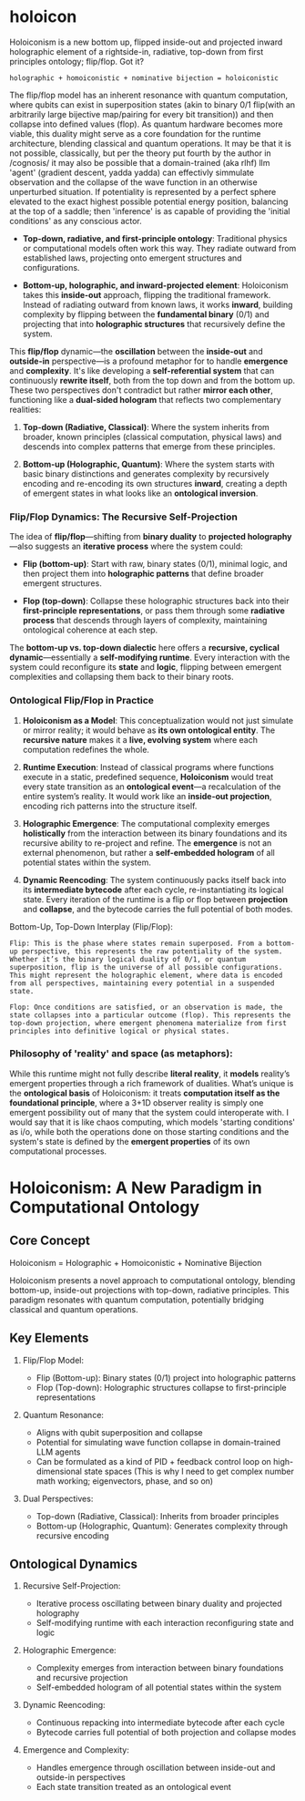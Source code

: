 # holoicon

Holoiconism is a new bottom up, flipped inside-out and projected inward holographic element of a rightside-in, radiative, top-down from first principles ontology; flip/flop. Got it?

`holographic + homoiconistic + nominative bijection = holoiconistic`

The flip/flop model has an inherent resonance with quantum computation, where qubits can exist in superposition states (akin to binary 0/1 flip(with an arbitrarily large bijective map/pairing for every bit transition)) and then collapse into defined values (flop). As quantum hardware becomes more viable, this duality might serve as a core foundation for the runtime architecture, blending classical and quantum operations. It may be that it is not possible, classically, but per the theory put fourth by the author in /cognosis/ it may also be possible that a domain-trained (aka rlhf) llm 'agent' (gradient descent, yadda yadda) can effectivly simmulate observation and the collapse of the wave function in an otherwise unperturbed situation. If potentiality is represented by a perfect sphere elevated to the exact highest possible potential energy position, balancing at the top of a saddle; then 'inference' is as capable of providing the 'initial conditions' as any conscious actor.

- **Top-down, radiative, and first-principle ontology**: Traditional physics or computational models often work this way. They radiate outward from established laws, projecting onto emergent structures and configurations.
  
- **Bottom-up, holographic, and inward-projected element**: Holoiconism takes this **inside-out** approach, flipping the traditional framework. Instead of radiating outward from known laws, it works **inward**, building complexity by flipping between the **fundamental binary** (0/1) and projecting that into **holographic structures** that recursively define the system.

This **flip/flop** dynamic—the **oscillation** between the **inside-out** and **outside-in** perspective—is a profound metaphor for to handle **emergence** and **complexity**. It's like developing a **self-referential system** that can continuously **rewrite itself**, both from the top down and from the bottom up. These two perspectives don't contradict but rather **mirror each other**, functioning like a **dual-sided hologram** that reflects two complementary realities:

1. **Top-down (Radiative, Classical)**: Where the system inherits from broader, known principles (classical computation, physical laws) and descends into complex patterns that emerge from these principles.
  
2. **Bottom-up (Holographic, Quantum)**: Where the system starts with basic binary distinctions and generates complexity by recursively encoding and re-encoding its own structures **inward**, creating a depth of emergent states in what looks like an **ontological inversion**.

### Flip/Flop Dynamics: The Recursive Self-Projection

The idea of **flip/flop**—shifting from **binary duality** to **projected holography**—also suggests an **iterative process** where the system could:

- **Flip (bottom-up)**: Start with raw, binary states (0/1), minimal logic, and then project them into **holographic patterns** that define broader emergent structures.
  
- **Flop (top-down)**: Collapse these holographic structures back into their **first-principle representations**, or pass them through some **radiative process** that descends through layers of complexity, maintaining ontological coherence at each step.

The **bottom-up vs. top-down dialectic** here offers a **recursive, cyclical dynamic**—essentially a **self-modifying runtime**. Every interaction with the system could reconfigure its **state** and **logic**, flipping between emergent complexities and collapsing them back to their binary roots.

### Ontological Flip/Flop in Practice

1. **Holoiconism as a Model**: This conceptualization would not just simulate or mirror reality; it would behave as **its own ontological entity**. The **recursive nature** makes it a **live, evolving system** where each computation redefines the whole.
  
2. **Runtime Execution**: Instead of classical programs where functions execute in a static, predefined sequence, **Holoiconism** would treat every state transition as an **ontological event**—a recalculation of the entire system’s reality. It would work like an **inside-out projection**, encoding rich patterns into the structure itself.

3. **Holographic Emergence**: The computational complexity emerges **holistically** from the interaction between its binary foundations and its recursive ability to re-project and refine. The **emergence** is not an external phenomenon, but rather a **self-embedded hologram** of all potential states within the system.

4. **Dynamic Reencoding**: The system continuously packs itself back into its **intermediate bytecode** after each cycle, re-instantiating its logical state. Every iteration of the runtime is a flip or flop between **projection** and **collapse**, and the bytecode carries the full potential of both modes.

Bottom-Up, Top-Down Interplay (Flip/Flop):

    Flip: This is the phase where states remain superposed. From a bottom-up perspective, this represents the raw potentiality of the system. Whether it’s the binary logical duality of 0/1, or quantum superposition, flip is the universe of all possible configurations. This might represent the holographic element, where data is encoded from all perspectives, maintaining every potential in a suspended state.

    Flop: Once conditions are satisfied, or an observation is made, the state collapses into a particular outcome (flop). This represents the top-down projection, where emergent phenomena materialize from first principles into definitive logical or physical states.
    
### Philosophy of 'reality' and space (as metaphors):

While this runtime might not fully describe **literal reality**, it **models** reality’s emergent properties through a rich framework of dualities. What’s unique is the **ontological basis** of Holoiconism: it treats **computation itself as the foundational principle**, where a 3+1D observer reality is simply one emergent possibility out of many that the system could interoperate with. I would say that it is like chaos computing, which models 'starting conditions' as i/o, while both the operations done on those starting conditions and the system's state is defined by the **emergent properties** of its own computational processes.

# Holoiconism: A New Paradigm in Computational Ontology

## Core Concept
Holoiconism = Holographic + Homoiconistic + Nominative Bijection

Holoiconism presents a novel approach to computational ontology, blending bottom-up, inside-out projections with top-down, radiative principles. This paradigm resonates with quantum computation, potentially bridging classical and quantum operations.

## Key Elements

1. Flip/Flop Model:
   - Flip (Bottom-up): Binary states (0/1) project into holographic patterns
   - Flop (Top-down): Holographic structures collapse to first-principle representations

2. Quantum Resonance:
   - Aligns with qubit superposition and collapse
   - Potential for simulating wave function collapse in domain-trained LLM agents
   - Can be formulated as a kind of PID + feedback control loop on high-dimensional state spaces (This is why I need to get complex number math working; eigenvectors, phase, and so on)

3. Dual Perspectives:
   - Top-down (Radiative, Classical): Inherits from broader principles
   - Bottom-up (Holographic, Quantum): Generates complexity through recursive encoding

## Ontological Dynamics

1. Recursive Self-Projection:
   - Iterative process oscillating between binary duality and projected holography
   - Self-modifying runtime with each interaction reconfiguring state and logic

2. Holographic Emergence:
   - Complexity emerges from interaction between binary foundations and recursive projection
   - Self-embedded hologram of all potential states within the system

3. Dynamic Reencoding:
   - Continuous repacking into intermediate bytecode after each cycle
   - Bytecode carries full potential of both projection and collapse modes

4. Emergence and Complexity:
   - Handles emergence through oscillation between inside-out and outside-in perspectives
   - Each state transition treated as an ontological event